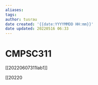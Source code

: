 ```yaml
---
aliases: 
tags:
author: tusrau
date created: '{{date:YYYYMMDD HH:mm}}'
date updated: 20220516 06:33
---
```


# CMPSC311
[[20220607311lab1]]

[[20220